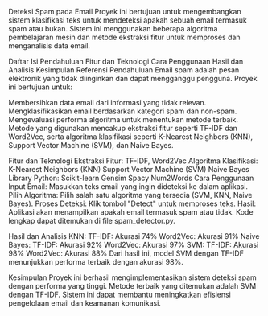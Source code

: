 Deteksi Spam pada Email
Proyek ini bertujuan untuk mengembangkan sistem klasifikasi teks untuk mendeteksi apakah sebuah email termasuk spam atau bukan. Sistem ini menggunakan beberapa algoritma pembelajaran mesin dan metode ekstraksi fitur untuk memproses dan menganalisis data email.

Daftar Isi
Pendahuluan
Fitur dan Teknologi
Cara Penggunaan
Hasil dan Analisis
Kesimpulan
Referensi
Pendahuluan
Email spam adalah pesan elektronik yang tidak diinginkan dan dapat mengganggu pengguna. Proyek ini bertujuan untuk:

Membersihkan data email dari informasi yang tidak relevan.
Mengklasifikasikan email berdasarkan kategori spam dan non-spam.
Mengevaluasi performa algoritma untuk menentukan metode terbaik.
Metode yang digunakan mencakup ekstraksi fitur seperti TF-IDF dan Word2Vec, serta algoritma klasifikasi seperti K-Nearest Neighbors (KNN), Support Vector Machine (SVM), dan Naive Bayes.

Fitur dan Teknologi
Ekstraksi Fitur: TF-IDF, Word2Vec
Algoritma Klasifikasi:
K-Nearest Neighbors (KNN)
Support Vector Machine (SVM)
Naive Bayes
Library Python:
Scikit-learn
Gensim
Spacy
Num2Words
Cara Penggunaan
Input Email: Masukkan teks email yang ingin dideteksi ke dalam aplikasi.
Pilih Algoritma: Pilih salah satu algoritma yang tersedia (SVM, KNN, Naive Bayes).
Proses Deteksi: Klik tombol "Detect" untuk memproses teks.
Hasil: Aplikasi akan menampilkan apakah email termasuk spam atau tidak.
Kode lengkap dapat ditemukan di file spam_detector.py.

Hasil dan Analisis
KNN:
TF-IDF: Akurasi 74%
Word2Vec: Akurasi 91%
Naive Bayes:
TF-IDF: Akurasi 92%
Word2Vec: Akurasi 97%
SVM:
TF-IDF: Akurasi 98%
Word2Vec: Akurasi 88%
Dari hasil ini, model SVM dengan TF-IDF menunjukkan performa terbaik dengan akurasi 98%.

Kesimpulan
Proyek ini berhasil mengimplementasikan sistem deteksi spam dengan performa yang tinggi. Metode terbaik yang ditemukan adalah SVM dengan TF-IDF. Sistem ini dapat membantu meningkatkan efisiensi pengelolaan email dan keamanan komunikasi.
